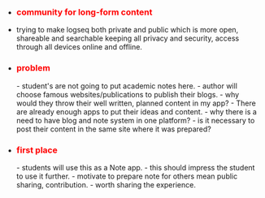 - <h3 style="color: red">community for long-form content</h3>
- trying to make logseq both private and public which is more open, shareable and searchable keeping all privacy and security, access through all devices online and offline.
- <h3 style="color: red">problem</h3>
	- student's are not going to put academic notes here.
	- author will choose famous websites/publications to publish their blogs.
		- why would they throw their well written, planned content in my app?
	- There are already enough apps to put their ideas and content.
	- why there is a need to have blog and note system in one platform?
		- is it necessary to post their content in the same site where it was prepared?
- <h3 style="color: red">first place</h3>
	- students will use this as a Note app.
	- this should impress the student to use it further.
	- motivate to prepare note for others mean public sharing, contribution.
	- worth sharing the experience.